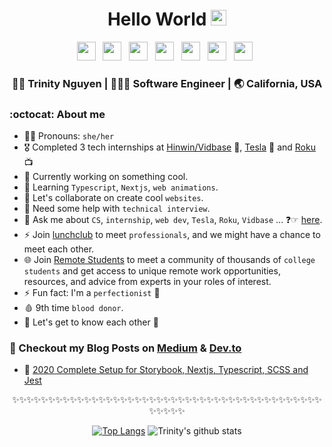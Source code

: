 <div align="center">
  <h1> Hello World <img src="https://media.giphy.com/media/hvRJCLFzcasrR4ia7z/giphy.gif" width="25px"></h1>
</div>

<p align='center'>
<a href="https://www.linkedin.com/in/trinwin/"><img height="30" src="https://raw.githubusercontent.com/trinwin/trinwin/master/icons/linkedin.png?raw=true"></a>&nbsp;&nbsp;
<a href="https://twitter.com/_trinwin"><img height="30" src="https://raw.githubusercontent.com/trinwin/trinwin/master/icons/twitter.png?raw=true"></a>&nbsp;&nbsp;
<a href="https://medium.com/@trinwin"><img height="30" src="https://raw.githubusercontent.com/trinwin/trinwin/master/icons/medium.png?raw=true"></a>&nbsp;&nbsp;
<a href="https://dev.to/trinwin"><img height="30" src="https://raw.githubusercontent.com/trinwin/trinwin/master/icons/devto.png?raw=true"></a>&nbsp;&nbsp;
<a href="https://instagram.com/trinwin.dev"><img height="30" src="https://raw.githubusercontent.com/trinwin/trinwin/master/icons/instagram.png?raw=true"></a>&nbsp;&nbsp;
<a href="https://unsplash.com/@trinwin"><img height="30" src="https://raw.githubusercontent.com/trinwin/trinwin/master/icons/unsplash.png?raw=true"></a>&nbsp;&nbsp;
<a href="https://www.facebook.com/trinnwin"><img height="30" src="https://raw.githubusercontent.com/trinwin/trinwin/master/icons/facebook.png?raw=true"></a>&nbsp;&nbsp;

<div align="center">
<h3> 👩🏻 Trinity Nguyen | 👩🏻‍💻 Software Engineer | 🌏 California, USA </h3>
</div>

### :octocat: About me

- 👩🏻 Pronouns: `she/her`
- 🎖 Completed 3 tech internships at [Hinwin/Vidbase](https://vidbase.co/) 🎥, [Tesla](https://www.tesla.com/) 🚗 and [Roku](https://www.roku.com/) 📺
- 🔭 Currently working on something cool.
- 🌱 Learning `Typescript`, `Nextjs`, `web animations`.
- 👯 Let's collaborate on create cool `websites`.
- 🤔 Need some help with `technical interview`.
- 💬 Ask me about `CS`, `internship`, `web dev`, `Tesla`, `Roku`, `Vidbase` ... ❓☞ [here](https://github.com/trinwin/trinwin/issues).
- ⚡ Join [lunchclub](https://lunchclub.com/?invite_code=trinityn1) to meet `professionals`, and we might have a chance to meet each other.
- 🌐 Join [Remote Students](https://remotestudents.co/signup?access_code=3xMwLbisP6cuO3eLcTvE3Kz8XoG2) to meet a community of thousands of `college students` and get access to unique remote work opportunities, resources, and advice from experts in your roles of interest.
- ⚡ Fun fact: I'm a `perfectionist` 🤔
- 🩸 9th time `blood donor`.
- 💭 Let's get to know each other 🌟


### 📕 Checkout my Blog Posts on [Medium](https://medium.com/@trinwin) & [Dev.to](https://dev.to/trinwin)

- 🔨 <a href="https://medium.com/swlh/2020-complete-setup-for-storybook-nextjs-typescript-scss-and-jest-1c9ce41e6481?source=friends_link&sk=0ea6d7518f60e2921849876e696b1693s">2020 Complete Setup for Storybook, Nextjs, Typescript, SCSS and Jest</a>

<div align="center">

✨✨✨✨✨✨✨✨✨✨✨✨✨✨✨✨✨✨✨✨✨✨✨✨✨✨✨✨✨✨✨✨✨✨✨✨✨✨✨✨✨✨✨✨✨✨✨✨

[![Top Langs](https://github-readme-stats.vercel.app/api/top-langs/?username=trinwin&layout=compact)](https://github.com/anuraghazra/github-readme-stats)
![Trinity's github stats](https://github-readme-stats.vercel.app/api/?username=trinwin&show_icons=true&title_color=1F75C8&icon_color=2AA410&text_color=043667&bg_color=ffffff) 


</div>
<!--
**trinwin/trinwin** is a ✨ _special_ ✨ repository because its `README.md` (this file) appears on your GitHub profile.
-->
